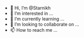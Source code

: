 - 👋 Hi, I’m @Starnikh
- 👀 I’m interested in ...
- 🌱 I’m currently learning ...
- 💞️ I’m looking to collaborate on ...
- 📫 How to reach me ...

<!---
Starnikh/Starnikh is a ✨ special ✨ repository because its `README.md` (this file) appears on your GitHub profile.
You can click the Preview link to take a look at your changes.
--->
